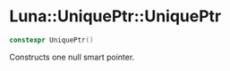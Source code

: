 # Luna::UniquePtr::UniquePtr

```c++
constexpr UniquePtr()
```

Constructs one null smart pointer. 

